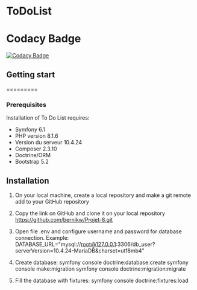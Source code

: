 ToDoList
========

# Codacy Badge

[![Codacy Badge](https://app.codacy.com/project/badge/Grade/fb2af3f00de9418894d67482b95db87e)](https://www.codacy.com/gh/bernikw/Projet-8/dashboard?utm_source=github.com&amp;utm_medium=referral&amp;utm_content=bernikw/Projet-8&amp;utm_campaign=Badge_Grade)


## Getting start
=========

### Prerequisites

Installation of To Do List requires:

- Symfony 6.1
- PHP version 8.1.6
- Version du serveur 10.4.24
- Composer 2.3.10
- Doctrine/ORM 
- Bootstrap 5.2


## Installation

1. On your local machine, create a local repository and make a
git remote add to your GitHub repository

2. Copy the link on GitHub and clone it on your local repository
https://github.com/bernikw/Projet-8.git

3. Open file .env and configure username and password for database connection. Example:
DATABASE_URL="mysql://root@127.0.0.1:3306/db_user?serverVersion=10.4.24-MariaDB&charset=utf8mb4"

4. Create database:
symfony console doctrine:database:create
symfony console make:migration
symfony console doctrine:migration:migrate

5. Fill the database with fixtures:
symfony console doctrine:fixtures:load





